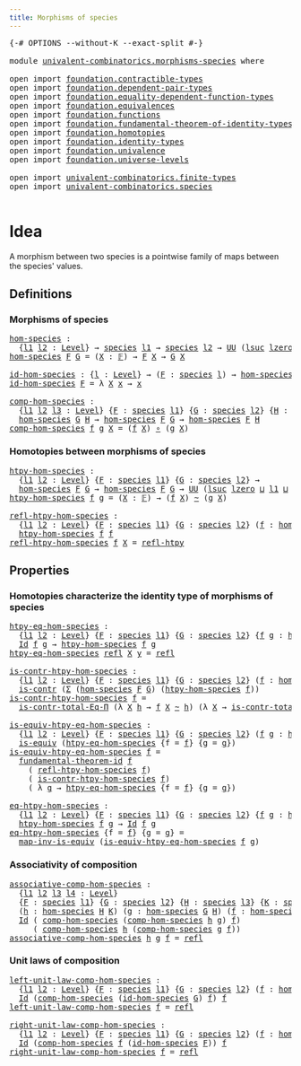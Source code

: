 ```yaml
---
title: Morphisms of species
---
```


<pre class="Agda"><a id="46" class="Symbol">{-#</a> <a id="50" class="Keyword">OPTIONS</a> <a id="58" class="Pragma">--without-K</a> <a id="70" class="Pragma">--exact-split</a> <a id="84" class="Symbol">#-}</a>

<a id="89" class="Keyword">module</a> <a id="96" href="univalent-combinatorics.morphisms-species.html" class="Module">univalent-combinatorics.morphisms-species</a> <a id="138" class="Keyword">where</a>

<a id="145" class="Keyword">open</a> <a id="150" class="Keyword">import</a> <a id="157" href="foundation.contractible-types.html" class="Module">foundation.contractible-types</a>
<a id="187" class="Keyword">open</a> <a id="192" class="Keyword">import</a> <a id="199" href="foundation.dependent-pair-types.html" class="Module">foundation.dependent-pair-types</a>
<a id="231" class="Keyword">open</a> <a id="236" class="Keyword">import</a> <a id="243" href="foundation.equality-dependent-function-types.html" class="Module">foundation.equality-dependent-function-types</a>
<a id="288" class="Keyword">open</a> <a id="293" class="Keyword">import</a> <a id="300" href="foundation.equivalences.html" class="Module">foundation.equivalences</a>
<a id="324" class="Keyword">open</a> <a id="329" class="Keyword">import</a> <a id="336" href="foundation.functions.html" class="Module">foundation.functions</a>
<a id="357" class="Keyword">open</a> <a id="362" class="Keyword">import</a> <a id="369" href="foundation.fundamental-theorem-of-identity-types.html" class="Module">foundation.fundamental-theorem-of-identity-types</a>
<a id="418" class="Keyword">open</a> <a id="423" class="Keyword">import</a> <a id="430" href="foundation.homotopies.html" class="Module">foundation.homotopies</a>
<a id="452" class="Keyword">open</a> <a id="457" class="Keyword">import</a> <a id="464" href="foundation.identity-types.html" class="Module">foundation.identity-types</a>
<a id="490" class="Keyword">open</a> <a id="495" class="Keyword">import</a> <a id="502" href="foundation.univalence.html" class="Module">foundation.univalence</a>
<a id="524" class="Keyword">open</a> <a id="529" class="Keyword">import</a> <a id="536" href="foundation.universe-levels.html" class="Module">foundation.universe-levels</a>

<a id="564" class="Keyword">open</a> <a id="569" class="Keyword">import</a> <a id="576" href="univalent-combinatorics.finite-types.html" class="Module">univalent-combinatorics.finite-types</a>
<a id="613" class="Keyword">open</a> <a id="618" class="Keyword">import</a> <a id="625" href="univalent-combinatorics.species.html" class="Module">univalent-combinatorics.species</a>

</pre>
# Idea

A morphism between two species is a pointwise family of maps between the species' values.

## Definitions

### Morphisms of species

<pre class="Agda"><a id="hom-species"></a><a id="812" href="univalent-combinatorics.morphisms-species.html#812" class="Function">hom-species</a> <a id="824" class="Symbol">:</a>
  <a id="828" class="Symbol">{</a><a id="829" href="univalent-combinatorics.morphisms-species.html#829" class="Bound">l1</a> <a id="832" href="univalent-combinatorics.morphisms-species.html#832" class="Bound">l2</a> <a id="835" class="Symbol">:</a> <a id="837" href="Agda.Primitive.html#597" class="Postulate">Level</a><a id="842" class="Symbol">}</a> <a id="844" class="Symbol">→</a> <a id="846" href="univalent-combinatorics.species.html#273" class="Function">species</a> <a id="854" href="univalent-combinatorics.morphisms-species.html#829" class="Bound">l1</a> <a id="857" class="Symbol">→</a> <a id="859" href="univalent-combinatorics.species.html#273" class="Function">species</a> <a id="867" href="univalent-combinatorics.morphisms-species.html#832" class="Bound">l2</a> <a id="870" class="Symbol">→</a> <a id="872" href="foundation-core.universe-levels.html#222" class="Primitive">UU</a> <a id="875" class="Symbol">(</a><a id="876" href="Agda.Primitive.html#780" class="Primitive">lsuc</a> <a id="881" href="Agda.Primitive.html#764" class="Primitive">lzero</a> <a id="887" href="Agda.Primitive.html#810" class="Primitive Operator">⊔</a> <a id="889" href="univalent-combinatorics.morphisms-species.html#829" class="Bound">l1</a> <a id="892" href="Agda.Primitive.html#810" class="Primitive Operator">⊔</a> <a id="894" href="univalent-combinatorics.morphisms-species.html#832" class="Bound">l2</a><a id="896" class="Symbol">)</a>
<a id="898" href="univalent-combinatorics.morphisms-species.html#812" class="Function">hom-species</a> <a id="910" href="univalent-combinatorics.morphisms-species.html#910" class="Bound">F</a> <a id="912" href="univalent-combinatorics.morphisms-species.html#912" class="Bound">G</a> <a id="914" class="Symbol">=</a> <a id="916" class="Symbol">(</a><a id="917" href="univalent-combinatorics.morphisms-species.html#917" class="Bound">X</a> <a id="919" class="Symbol">:</a> <a id="921" href="univalent-combinatorics.finite-types.html#4455" class="Function">𝔽</a><a id="922" class="Symbol">)</a> <a id="924" class="Symbol">→</a> <a id="926" href="univalent-combinatorics.morphisms-species.html#910" class="Bound">F</a> <a id="928" href="univalent-combinatorics.morphisms-species.html#917" class="Bound">X</a> <a id="930" class="Symbol">→</a> <a id="932" href="univalent-combinatorics.morphisms-species.html#912" class="Bound">G</a> <a id="934" href="univalent-combinatorics.morphisms-species.html#917" class="Bound">X</a>

<a id="id-hom-species"></a><a id="937" href="univalent-combinatorics.morphisms-species.html#937" class="Function">id-hom-species</a> <a id="952" class="Symbol">:</a> <a id="954" class="Symbol">{</a><a id="955" href="univalent-combinatorics.morphisms-species.html#955" class="Bound">l</a> <a id="957" class="Symbol">:</a> <a id="959" href="Agda.Primitive.html#597" class="Postulate">Level</a><a id="964" class="Symbol">}</a> <a id="966" class="Symbol">→</a> <a id="968" class="Symbol">(</a><a id="969" href="univalent-combinatorics.morphisms-species.html#969" class="Bound">F</a> <a id="971" class="Symbol">:</a> <a id="973" href="univalent-combinatorics.species.html#273" class="Function">species</a> <a id="981" href="univalent-combinatorics.morphisms-species.html#955" class="Bound">l</a><a id="982" class="Symbol">)</a> <a id="984" class="Symbol">→</a> <a id="986" href="univalent-combinatorics.morphisms-species.html#812" class="Function">hom-species</a> <a id="998" href="univalent-combinatorics.morphisms-species.html#969" class="Bound">F</a> <a id="1000" href="univalent-combinatorics.morphisms-species.html#969" class="Bound">F</a>
<a id="1002" href="univalent-combinatorics.morphisms-species.html#937" class="Function">id-hom-species</a> <a id="1017" href="univalent-combinatorics.morphisms-species.html#1017" class="Bound">F</a> <a id="1019" class="Symbol">=</a> <a id="1021" class="Symbol">λ</a> <a id="1023" href="univalent-combinatorics.morphisms-species.html#1023" class="Bound">X</a> <a id="1025" href="univalent-combinatorics.morphisms-species.html#1025" class="Bound">x</a> <a id="1027" class="Symbol">→</a> <a id="1029" href="univalent-combinatorics.morphisms-species.html#1025" class="Bound">x</a> 

<a id="comp-hom-species"></a><a id="1033" href="univalent-combinatorics.morphisms-species.html#1033" class="Function">comp-hom-species</a> <a id="1050" class="Symbol">:</a>
  <a id="1054" class="Symbol">{</a><a id="1055" href="univalent-combinatorics.morphisms-species.html#1055" class="Bound">l1</a> <a id="1058" href="univalent-combinatorics.morphisms-species.html#1058" class="Bound">l2</a> <a id="1061" href="univalent-combinatorics.morphisms-species.html#1061" class="Bound">l3</a> <a id="1064" class="Symbol">:</a> <a id="1066" href="Agda.Primitive.html#597" class="Postulate">Level</a><a id="1071" class="Symbol">}</a> <a id="1073" class="Symbol">{</a><a id="1074" href="univalent-combinatorics.morphisms-species.html#1074" class="Bound">F</a> <a id="1076" class="Symbol">:</a> <a id="1078" href="univalent-combinatorics.species.html#273" class="Function">species</a> <a id="1086" href="univalent-combinatorics.morphisms-species.html#1055" class="Bound">l1</a><a id="1088" class="Symbol">}</a> <a id="1090" class="Symbol">{</a><a id="1091" href="univalent-combinatorics.morphisms-species.html#1091" class="Bound">G</a> <a id="1093" class="Symbol">:</a> <a id="1095" href="univalent-combinatorics.species.html#273" class="Function">species</a> <a id="1103" href="univalent-combinatorics.morphisms-species.html#1058" class="Bound">l2</a><a id="1105" class="Symbol">}</a> <a id="1107" class="Symbol">{</a><a id="1108" href="univalent-combinatorics.morphisms-species.html#1108" class="Bound">H</a> <a id="1110" class="Symbol">:</a> <a id="1112" href="univalent-combinatorics.species.html#273" class="Function">species</a> <a id="1120" href="univalent-combinatorics.morphisms-species.html#1061" class="Bound">l3</a><a id="1122" class="Symbol">}</a> <a id="1124" class="Symbol">→</a>
  <a id="1128" href="univalent-combinatorics.morphisms-species.html#812" class="Function">hom-species</a> <a id="1140" href="univalent-combinatorics.morphisms-species.html#1091" class="Bound">G</a> <a id="1142" href="univalent-combinatorics.morphisms-species.html#1108" class="Bound">H</a> <a id="1144" class="Symbol">→</a> <a id="1146" href="univalent-combinatorics.morphisms-species.html#812" class="Function">hom-species</a> <a id="1158" href="univalent-combinatorics.morphisms-species.html#1074" class="Bound">F</a> <a id="1160" href="univalent-combinatorics.morphisms-species.html#1091" class="Bound">G</a> <a id="1162" class="Symbol">→</a> <a id="1164" href="univalent-combinatorics.morphisms-species.html#812" class="Function">hom-species</a> <a id="1176" href="univalent-combinatorics.morphisms-species.html#1074" class="Bound">F</a> <a id="1178" href="univalent-combinatorics.morphisms-species.html#1108" class="Bound">H</a>
<a id="1180" href="univalent-combinatorics.morphisms-species.html#1033" class="Function">comp-hom-species</a> <a id="1197" href="univalent-combinatorics.morphisms-species.html#1197" class="Bound">f</a> <a id="1199" href="univalent-combinatorics.morphisms-species.html#1199" class="Bound">g</a> <a id="1201" href="univalent-combinatorics.morphisms-species.html#1201" class="Bound">X</a> <a id="1203" class="Symbol">=</a> <a id="1205" class="Symbol">(</a><a id="1206" href="univalent-combinatorics.morphisms-species.html#1197" class="Bound">f</a> <a id="1208" href="univalent-combinatorics.morphisms-species.html#1201" class="Bound">X</a><a id="1209" class="Symbol">)</a> <a id="1211" href="foundation-core.functions.html#407" class="Function Operator">∘</a> <a id="1213" class="Symbol">(</a><a id="1214" href="univalent-combinatorics.morphisms-species.html#1199" class="Bound">g</a> <a id="1216" href="univalent-combinatorics.morphisms-species.html#1201" class="Bound">X</a><a id="1217" class="Symbol">)</a>
</pre>
### Homotopies between morphisms of species

<pre class="Agda"><a id="htpy-hom-species"></a><a id="1277" href="univalent-combinatorics.morphisms-species.html#1277" class="Function">htpy-hom-species</a> <a id="1294" class="Symbol">:</a>
  <a id="1298" class="Symbol">{</a><a id="1299" href="univalent-combinatorics.morphisms-species.html#1299" class="Bound">l1</a> <a id="1302" href="univalent-combinatorics.morphisms-species.html#1302" class="Bound">l2</a> <a id="1305" class="Symbol">:</a> <a id="1307" href="Agda.Primitive.html#597" class="Postulate">Level</a><a id="1312" class="Symbol">}</a> <a id="1314" class="Symbol">{</a><a id="1315" href="univalent-combinatorics.morphisms-species.html#1315" class="Bound">F</a> <a id="1317" class="Symbol">:</a> <a id="1319" href="univalent-combinatorics.species.html#273" class="Function">species</a> <a id="1327" href="univalent-combinatorics.morphisms-species.html#1299" class="Bound">l1</a><a id="1329" class="Symbol">}</a> <a id="1331" class="Symbol">{</a><a id="1332" href="univalent-combinatorics.morphisms-species.html#1332" class="Bound">G</a> <a id="1334" class="Symbol">:</a> <a id="1336" href="univalent-combinatorics.species.html#273" class="Function">species</a> <a id="1344" href="univalent-combinatorics.morphisms-species.html#1302" class="Bound">l2</a><a id="1346" class="Symbol">}</a> <a id="1348" class="Symbol">→</a>
  <a id="1352" href="univalent-combinatorics.morphisms-species.html#812" class="Function">hom-species</a> <a id="1364" href="univalent-combinatorics.morphisms-species.html#1315" class="Bound">F</a> <a id="1366" href="univalent-combinatorics.morphisms-species.html#1332" class="Bound">G</a> <a id="1368" class="Symbol">→</a> <a id="1370" href="univalent-combinatorics.morphisms-species.html#812" class="Function">hom-species</a> <a id="1382" href="univalent-combinatorics.morphisms-species.html#1315" class="Bound">F</a> <a id="1384" href="univalent-combinatorics.morphisms-species.html#1332" class="Bound">G</a> <a id="1386" class="Symbol">→</a> <a id="1388" href="foundation-core.universe-levels.html#222" class="Primitive">UU</a> <a id="1391" class="Symbol">(</a><a id="1392" href="Agda.Primitive.html#780" class="Primitive">lsuc</a> <a id="1397" href="Agda.Primitive.html#764" class="Primitive">lzero</a> <a id="1403" href="Agda.Primitive.html#810" class="Primitive Operator">⊔</a> <a id="1405" href="univalent-combinatorics.morphisms-species.html#1299" class="Bound">l1</a> <a id="1408" href="Agda.Primitive.html#810" class="Primitive Operator">⊔</a> <a id="1410" href="univalent-combinatorics.morphisms-species.html#1302" class="Bound">l2</a><a id="1412" class="Symbol">)</a>
<a id="1414" href="univalent-combinatorics.morphisms-species.html#1277" class="Function">htpy-hom-species</a> <a id="1431" href="univalent-combinatorics.morphisms-species.html#1431" class="Bound">f</a> <a id="1433" href="univalent-combinatorics.morphisms-species.html#1433" class="Bound">g</a> <a id="1435" class="Symbol">=</a> <a id="1437" class="Symbol">(</a><a id="1438" href="univalent-combinatorics.morphisms-species.html#1438" class="Bound">X</a> <a id="1440" class="Symbol">:</a> <a id="1442" href="univalent-combinatorics.finite-types.html#4455" class="Function">𝔽</a><a id="1443" class="Symbol">)</a> <a id="1445" class="Symbol">→</a> <a id="1447" class="Symbol">(</a><a id="1448" href="univalent-combinatorics.morphisms-species.html#1431" class="Bound">f</a> <a id="1450" href="univalent-combinatorics.morphisms-species.html#1438" class="Bound">X</a><a id="1451" class="Symbol">)</a> <a id="1453" href="foundation-core.homotopies.html#545" class="Function Operator">~</a> <a id="1455" class="Symbol">(</a><a id="1456" href="univalent-combinatorics.morphisms-species.html#1433" class="Bound">g</a> <a id="1458" href="univalent-combinatorics.morphisms-species.html#1438" class="Bound">X</a><a id="1459" class="Symbol">)</a>

<a id="refl-htpy-hom-species"></a><a id="1462" href="univalent-combinatorics.morphisms-species.html#1462" class="Function">refl-htpy-hom-species</a> <a id="1484" class="Symbol">:</a>
  <a id="1488" class="Symbol">{</a><a id="1489" href="univalent-combinatorics.morphisms-species.html#1489" class="Bound">l1</a> <a id="1492" href="univalent-combinatorics.morphisms-species.html#1492" class="Bound">l2</a> <a id="1495" class="Symbol">:</a> <a id="1497" href="Agda.Primitive.html#597" class="Postulate">Level</a><a id="1502" class="Symbol">}</a> <a id="1504" class="Symbol">{</a><a id="1505" href="univalent-combinatorics.morphisms-species.html#1505" class="Bound">F</a> <a id="1507" class="Symbol">:</a> <a id="1509" href="univalent-combinatorics.species.html#273" class="Function">species</a> <a id="1517" href="univalent-combinatorics.morphisms-species.html#1489" class="Bound">l1</a><a id="1519" class="Symbol">}</a> <a id="1521" class="Symbol">{</a><a id="1522" href="univalent-combinatorics.morphisms-species.html#1522" class="Bound">G</a> <a id="1524" class="Symbol">:</a> <a id="1526" href="univalent-combinatorics.species.html#273" class="Function">species</a> <a id="1534" href="univalent-combinatorics.morphisms-species.html#1492" class="Bound">l2</a><a id="1536" class="Symbol">}</a> <a id="1538" class="Symbol">(</a><a id="1539" href="univalent-combinatorics.morphisms-species.html#1539" class="Bound">f</a> <a id="1541" class="Symbol">:</a> <a id="1543" href="univalent-combinatorics.morphisms-species.html#812" class="Function">hom-species</a> <a id="1555" href="univalent-combinatorics.morphisms-species.html#1505" class="Bound">F</a> <a id="1557" href="univalent-combinatorics.morphisms-species.html#1522" class="Bound">G</a><a id="1558" class="Symbol">)</a> <a id="1560" class="Symbol">→</a>
  <a id="1564" href="univalent-combinatorics.morphisms-species.html#1277" class="Function">htpy-hom-species</a> <a id="1581" href="univalent-combinatorics.morphisms-species.html#1539" class="Bound">f</a> <a id="1583" href="univalent-combinatorics.morphisms-species.html#1539" class="Bound">f</a>
<a id="1585" href="univalent-combinatorics.morphisms-species.html#1462" class="Function">refl-htpy-hom-species</a> <a id="1607" href="univalent-combinatorics.morphisms-species.html#1607" class="Bound">f</a> <a id="1609" href="univalent-combinatorics.morphisms-species.html#1609" class="Bound">X</a> <a id="1611" class="Symbol">=</a> <a id="1613" href="foundation-core.homotopies.html#710" class="Function">refl-htpy</a>
</pre>
## Properties

### Homotopies characterize the identity type of morphisms of species

<pre class="Agda"><a id="htpy-eq-hom-species"></a><a id="1722" href="univalent-combinatorics.morphisms-species.html#1722" class="Function">htpy-eq-hom-species</a> <a id="1742" class="Symbol">:</a>
  <a id="1746" class="Symbol">{</a><a id="1747" href="univalent-combinatorics.morphisms-species.html#1747" class="Bound">l1</a> <a id="1750" href="univalent-combinatorics.morphisms-species.html#1750" class="Bound">l2</a> <a id="1753" class="Symbol">:</a> <a id="1755" href="Agda.Primitive.html#597" class="Postulate">Level</a><a id="1760" class="Symbol">}</a> <a id="1762" class="Symbol">{</a><a id="1763" href="univalent-combinatorics.morphisms-species.html#1763" class="Bound">F</a> <a id="1765" class="Symbol">:</a> <a id="1767" href="univalent-combinatorics.species.html#273" class="Function">species</a> <a id="1775" href="univalent-combinatorics.morphisms-species.html#1747" class="Bound">l1</a><a id="1777" class="Symbol">}</a> <a id="1779" class="Symbol">{</a><a id="1780" href="univalent-combinatorics.morphisms-species.html#1780" class="Bound">G</a> <a id="1782" class="Symbol">:</a> <a id="1784" href="univalent-combinatorics.species.html#273" class="Function">species</a> <a id="1792" href="univalent-combinatorics.morphisms-species.html#1750" class="Bound">l2</a><a id="1794" class="Symbol">}</a> <a id="1796" class="Symbol">{</a><a id="1797" href="univalent-combinatorics.morphisms-species.html#1797" class="Bound">f</a> <a id="1799" href="univalent-combinatorics.morphisms-species.html#1799" class="Bound">g</a> <a id="1801" class="Symbol">:</a> <a id="1803" href="univalent-combinatorics.morphisms-species.html#812" class="Function">hom-species</a> <a id="1815" href="univalent-combinatorics.morphisms-species.html#1763" class="Bound">F</a> <a id="1817" href="univalent-combinatorics.morphisms-species.html#1780" class="Bound">G</a><a id="1818" class="Symbol">}</a> <a id="1820" class="Symbol">→</a>
  <a id="1824" href="foundation-core.identity-types.html#641" class="Datatype">Id</a> <a id="1827" href="univalent-combinatorics.morphisms-species.html#1797" class="Bound">f</a> <a id="1829" href="univalent-combinatorics.morphisms-species.html#1799" class="Bound">g</a> <a id="1831" class="Symbol">→</a> <a id="1833" href="univalent-combinatorics.morphisms-species.html#1277" class="Function">htpy-hom-species</a> <a id="1850" href="univalent-combinatorics.morphisms-species.html#1797" class="Bound">f</a> <a id="1852" href="univalent-combinatorics.morphisms-species.html#1799" class="Bound">g</a>
<a id="1854" href="univalent-combinatorics.morphisms-species.html#1722" class="Function">htpy-eq-hom-species</a> <a id="1874" href="foundation-core.identity-types.html#694" class="InductiveConstructor">refl</a> <a id="1879" href="univalent-combinatorics.morphisms-species.html#1879" class="Bound">X</a> <a id="1881" href="univalent-combinatorics.morphisms-species.html#1881" class="Bound">y</a> <a id="1883" class="Symbol">=</a> <a id="1885" href="foundation-core.identity-types.html#694" class="InductiveConstructor">refl</a>

<a id="is-contr-htpy-hom-species"></a><a id="1891" href="univalent-combinatorics.morphisms-species.html#1891" class="Function">is-contr-htpy-hom-species</a> <a id="1917" class="Symbol">:</a>
  <a id="1921" class="Symbol">{</a><a id="1922" href="univalent-combinatorics.morphisms-species.html#1922" class="Bound">l1</a> <a id="1925" href="univalent-combinatorics.morphisms-species.html#1925" class="Bound">l2</a> <a id="1928" class="Symbol">:</a> <a id="1930" href="Agda.Primitive.html#597" class="Postulate">Level</a><a id="1935" class="Symbol">}</a> <a id="1937" class="Symbol">{</a><a id="1938" href="univalent-combinatorics.morphisms-species.html#1938" class="Bound">F</a> <a id="1940" class="Symbol">:</a> <a id="1942" href="univalent-combinatorics.species.html#273" class="Function">species</a> <a id="1950" href="univalent-combinatorics.morphisms-species.html#1922" class="Bound">l1</a><a id="1952" class="Symbol">}</a> <a id="1954" class="Symbol">{</a><a id="1955" href="univalent-combinatorics.morphisms-species.html#1955" class="Bound">G</a> <a id="1957" class="Symbol">:</a> <a id="1959" href="univalent-combinatorics.species.html#273" class="Function">species</a> <a id="1967" href="univalent-combinatorics.morphisms-species.html#1925" class="Bound">l2</a><a id="1969" class="Symbol">}</a> <a id="1971" class="Symbol">(</a><a id="1972" href="univalent-combinatorics.morphisms-species.html#1972" class="Bound">f</a> <a id="1974" class="Symbol">:</a> <a id="1976" href="univalent-combinatorics.morphisms-species.html#812" class="Function">hom-species</a> <a id="1988" href="univalent-combinatorics.morphisms-species.html#1938" class="Bound">F</a> <a id="1990" href="univalent-combinatorics.morphisms-species.html#1955" class="Bound">G</a><a id="1991" class="Symbol">)</a> <a id="1993" class="Symbol">→</a>
  <a id="1997" href="foundation-core.contractible-types.html#992" class="Function">is-contr</a> <a id="2006" class="Symbol">(</a><a id="2007" href="foundation-core.dependent-pair-types.html#502" class="Record">Σ</a> <a id="2009" class="Symbol">(</a><a id="2010" href="univalent-combinatorics.morphisms-species.html#812" class="Function">hom-species</a> <a id="2022" href="univalent-combinatorics.morphisms-species.html#1938" class="Bound">F</a> <a id="2024" href="univalent-combinatorics.morphisms-species.html#1955" class="Bound">G</a><a id="2025" class="Symbol">)</a> <a id="2027" class="Symbol">(</a><a id="2028" href="univalent-combinatorics.morphisms-species.html#1277" class="Function">htpy-hom-species</a> <a id="2045" href="univalent-combinatorics.morphisms-species.html#1972" class="Bound">f</a><a id="2046" class="Symbol">))</a>
<a id="2049" href="univalent-combinatorics.morphisms-species.html#1891" class="Function">is-contr-htpy-hom-species</a> <a id="2075" href="univalent-combinatorics.morphisms-species.html#2075" class="Bound">f</a> <a id="2077" class="Symbol">=</a>
  <a id="2081" href="foundation.equality-dependent-function-types.html#1012" class="Function">is-contr-total-Eq-Π</a> <a id="2101" class="Symbol">(λ</a> <a id="2104" href="univalent-combinatorics.morphisms-species.html#2104" class="Bound">X</a> <a id="2106" href="univalent-combinatorics.morphisms-species.html#2106" class="Bound">h</a> <a id="2108" class="Symbol">→</a> <a id="2110" href="univalent-combinatorics.morphisms-species.html#2075" class="Bound">f</a> <a id="2112" href="univalent-combinatorics.morphisms-species.html#2104" class="Bound">X</a> <a id="2114" href="foundation-core.homotopies.html#545" class="Function Operator">~</a> <a id="2116" href="univalent-combinatorics.morphisms-species.html#2106" class="Bound">h</a><a id="2117" class="Symbol">)</a> <a id="2119" class="Symbol">(λ</a> <a id="2122" href="univalent-combinatorics.morphisms-species.html#2122" class="Bound">X</a> <a id="2124" class="Symbol">→</a> <a id="2126" href="foundation.homotopies.html#3137" class="Function">is-contr-total-htpy</a> <a id="2146" class="Symbol">(</a><a id="2147" href="univalent-combinatorics.morphisms-species.html#2075" class="Bound">f</a> <a id="2149" href="univalent-combinatorics.morphisms-species.html#2122" class="Bound">X</a><a id="2150" class="Symbol">))</a>

<a id="is-equiv-htpy-eq-hom-species"></a><a id="2154" href="univalent-combinatorics.morphisms-species.html#2154" class="Function">is-equiv-htpy-eq-hom-species</a> <a id="2183" class="Symbol">:</a>
  <a id="2187" class="Symbol">{</a><a id="2188" href="univalent-combinatorics.morphisms-species.html#2188" class="Bound">l1</a> <a id="2191" href="univalent-combinatorics.morphisms-species.html#2191" class="Bound">l2</a> <a id="2194" class="Symbol">:</a> <a id="2196" href="Agda.Primitive.html#597" class="Postulate">Level</a><a id="2201" class="Symbol">}</a> <a id="2203" class="Symbol">{</a><a id="2204" href="univalent-combinatorics.morphisms-species.html#2204" class="Bound">F</a> <a id="2206" class="Symbol">:</a> <a id="2208" href="univalent-combinatorics.species.html#273" class="Function">species</a> <a id="2216" href="univalent-combinatorics.morphisms-species.html#2188" class="Bound">l1</a><a id="2218" class="Symbol">}</a> <a id="2220" class="Symbol">{</a><a id="2221" href="univalent-combinatorics.morphisms-species.html#2221" class="Bound">G</a> <a id="2223" class="Symbol">:</a> <a id="2225" href="univalent-combinatorics.species.html#273" class="Function">species</a> <a id="2233" href="univalent-combinatorics.morphisms-species.html#2191" class="Bound">l2</a><a id="2235" class="Symbol">}</a> <a id="2237" class="Symbol">(</a><a id="2238" href="univalent-combinatorics.morphisms-species.html#2238" class="Bound">f</a> <a id="2240" href="univalent-combinatorics.morphisms-species.html#2240" class="Bound">g</a> <a id="2242" class="Symbol">:</a> <a id="2244" href="univalent-combinatorics.morphisms-species.html#812" class="Function">hom-species</a> <a id="2256" href="univalent-combinatorics.morphisms-species.html#2204" class="Bound">F</a> <a id="2258" href="univalent-combinatorics.morphisms-species.html#2221" class="Bound">G</a><a id="2259" class="Symbol">)</a> <a id="2261" class="Symbol">→</a>
  <a id="2265" href="foundation-core.equivalences.html#1542" class="Function">is-equiv</a> <a id="2274" class="Symbol">(</a><a id="2275" href="univalent-combinatorics.morphisms-species.html#1722" class="Function">htpy-eq-hom-species</a> <a id="2295" class="Symbol">{</a><a id="2296" class="Argument">f</a> <a id="2298" class="Symbol">=</a> <a id="2300" href="univalent-combinatorics.morphisms-species.html#2238" class="Bound">f</a><a id="2301" class="Symbol">}</a> <a id="2303" class="Symbol">{</a><a id="2304" class="Argument">g</a> <a id="2306" class="Symbol">=</a> <a id="2308" href="univalent-combinatorics.morphisms-species.html#2240" class="Bound">g</a><a id="2309" class="Symbol">})</a>
<a id="2312" href="univalent-combinatorics.morphisms-species.html#2154" class="Function">is-equiv-htpy-eq-hom-species</a> <a id="2341" href="univalent-combinatorics.morphisms-species.html#2341" class="Bound">f</a> <a id="2343" class="Symbol">=</a>
  <a id="2347" href="foundation-core.fundamental-theorem-of-identity-types.html#1888" class="Function">fundamental-theorem-id</a> <a id="2370" href="univalent-combinatorics.morphisms-species.html#2341" class="Bound">f</a>
    <a id="2376" class="Symbol">(</a> <a id="2378" href="univalent-combinatorics.morphisms-species.html#1462" class="Function">refl-htpy-hom-species</a> <a id="2400" href="univalent-combinatorics.morphisms-species.html#2341" class="Bound">f</a><a id="2401" class="Symbol">)</a>
    <a id="2407" class="Symbol">(</a> <a id="2409" href="univalent-combinatorics.morphisms-species.html#1891" class="Function">is-contr-htpy-hom-species</a> <a id="2435" href="univalent-combinatorics.morphisms-species.html#2341" class="Bound">f</a><a id="2436" class="Symbol">)</a>
    <a id="2442" class="Symbol">(</a> <a id="2444" class="Symbol">λ</a> <a id="2446" href="univalent-combinatorics.morphisms-species.html#2446" class="Bound">g</a> <a id="2448" class="Symbol">→</a> <a id="2450" href="univalent-combinatorics.morphisms-species.html#1722" class="Function">htpy-eq-hom-species</a> <a id="2470" class="Symbol">{</a><a id="2471" class="Argument">f</a> <a id="2473" class="Symbol">=</a> <a id="2475" href="univalent-combinatorics.morphisms-species.html#2341" class="Bound">f</a><a id="2476" class="Symbol">}</a> <a id="2478" class="Symbol">{</a><a id="2479" class="Argument">g</a> <a id="2481" class="Symbol">=</a> <a id="2483" href="univalent-combinatorics.morphisms-species.html#2446" class="Bound">g</a><a id="2484" class="Symbol">})</a>

<a id="eq-htpy-hom-species"></a><a id="2488" href="univalent-combinatorics.morphisms-species.html#2488" class="Function">eq-htpy-hom-species</a> <a id="2508" class="Symbol">:</a>
  <a id="2512" class="Symbol">{</a><a id="2513" href="univalent-combinatorics.morphisms-species.html#2513" class="Bound">l1</a> <a id="2516" href="univalent-combinatorics.morphisms-species.html#2516" class="Bound">l2</a> <a id="2519" class="Symbol">:</a> <a id="2521" href="Agda.Primitive.html#597" class="Postulate">Level</a><a id="2526" class="Symbol">}</a> <a id="2528" class="Symbol">{</a><a id="2529" href="univalent-combinatorics.morphisms-species.html#2529" class="Bound">F</a> <a id="2531" class="Symbol">:</a> <a id="2533" href="univalent-combinatorics.species.html#273" class="Function">species</a> <a id="2541" href="univalent-combinatorics.morphisms-species.html#2513" class="Bound">l1</a><a id="2543" class="Symbol">}</a> <a id="2545" class="Symbol">{</a><a id="2546" href="univalent-combinatorics.morphisms-species.html#2546" class="Bound">G</a> <a id="2548" class="Symbol">:</a> <a id="2550" href="univalent-combinatorics.species.html#273" class="Function">species</a> <a id="2558" href="univalent-combinatorics.morphisms-species.html#2516" class="Bound">l2</a><a id="2560" class="Symbol">}</a> <a id="2562" class="Symbol">{</a><a id="2563" href="univalent-combinatorics.morphisms-species.html#2563" class="Bound">f</a> <a id="2565" href="univalent-combinatorics.morphisms-species.html#2565" class="Bound">g</a> <a id="2567" class="Symbol">:</a> <a id="2569" href="univalent-combinatorics.morphisms-species.html#812" class="Function">hom-species</a> <a id="2581" href="univalent-combinatorics.morphisms-species.html#2529" class="Bound">F</a> <a id="2583" href="univalent-combinatorics.morphisms-species.html#2546" class="Bound">G</a><a id="2584" class="Symbol">}</a> <a id="2586" class="Symbol">→</a>
  <a id="2590" href="univalent-combinatorics.morphisms-species.html#1277" class="Function">htpy-hom-species</a> <a id="2607" href="univalent-combinatorics.morphisms-species.html#2563" class="Bound">f</a> <a id="2609" href="univalent-combinatorics.morphisms-species.html#2565" class="Bound">g</a> <a id="2611" class="Symbol">→</a> <a id="2613" href="foundation-core.identity-types.html#641" class="Datatype">Id</a> <a id="2616" href="univalent-combinatorics.morphisms-species.html#2563" class="Bound">f</a> <a id="2618" href="univalent-combinatorics.morphisms-species.html#2565" class="Bound">g</a> 
<a id="2621" href="univalent-combinatorics.morphisms-species.html#2488" class="Function">eq-htpy-hom-species</a> <a id="2641" class="Symbol">{</a><a id="2642" class="Argument">f</a> <a id="2644" class="Symbol">=</a> <a id="2646" href="univalent-combinatorics.morphisms-species.html#2646" class="Bound">f</a><a id="2647" class="Symbol">}</a> <a id="2649" class="Symbol">{</a><a id="2650" class="Argument">g</a> <a id="2652" class="Symbol">=</a> <a id="2654" href="univalent-combinatorics.morphisms-species.html#2654" class="Bound">g</a><a id="2655" class="Symbol">}</a> <a id="2657" class="Symbol">=</a>
  <a id="2661" href="foundation-core.equivalences.html#4173" class="Function">map-inv-is-equiv</a> <a id="2678" class="Symbol">(</a><a id="2679" href="univalent-combinatorics.morphisms-species.html#2154" class="Function">is-equiv-htpy-eq-hom-species</a> <a id="2708" href="univalent-combinatorics.morphisms-species.html#2646" class="Bound">f</a> <a id="2710" href="univalent-combinatorics.morphisms-species.html#2654" class="Bound">g</a><a id="2711" class="Symbol">)</a>
</pre>
### Associativity of composition

<pre class="Agda"><a id="associative-comp-hom-species"></a><a id="2760" href="univalent-combinatorics.morphisms-species.html#2760" class="Function">associative-comp-hom-species</a> <a id="2789" class="Symbol">:</a>
  <a id="2793" class="Symbol">{</a><a id="2794" href="univalent-combinatorics.morphisms-species.html#2794" class="Bound">l1</a> <a id="2797" href="univalent-combinatorics.morphisms-species.html#2797" class="Bound">l2</a> <a id="2800" href="univalent-combinatorics.morphisms-species.html#2800" class="Bound">l3</a> <a id="2803" href="univalent-combinatorics.morphisms-species.html#2803" class="Bound">l4</a> <a id="2806" class="Symbol">:</a> <a id="2808" href="Agda.Primitive.html#597" class="Postulate">Level</a><a id="2813" class="Symbol">}</a>
  <a id="2817" class="Symbol">{</a><a id="2818" href="univalent-combinatorics.morphisms-species.html#2818" class="Bound">F</a> <a id="2820" class="Symbol">:</a> <a id="2822" href="univalent-combinatorics.species.html#273" class="Function">species</a> <a id="2830" href="univalent-combinatorics.morphisms-species.html#2794" class="Bound">l1</a><a id="2832" class="Symbol">}</a> <a id="2834" class="Symbol">{</a><a id="2835" href="univalent-combinatorics.morphisms-species.html#2835" class="Bound">G</a> <a id="2837" class="Symbol">:</a> <a id="2839" href="univalent-combinatorics.species.html#273" class="Function">species</a> <a id="2847" href="univalent-combinatorics.morphisms-species.html#2797" class="Bound">l2</a><a id="2849" class="Symbol">}</a> <a id="2851" class="Symbol">{</a><a id="2852" href="univalent-combinatorics.morphisms-species.html#2852" class="Bound">H</a> <a id="2854" class="Symbol">:</a> <a id="2856" href="univalent-combinatorics.species.html#273" class="Function">species</a> <a id="2864" href="univalent-combinatorics.morphisms-species.html#2800" class="Bound">l3</a><a id="2866" class="Symbol">}</a> <a id="2868" class="Symbol">{</a><a id="2869" href="univalent-combinatorics.morphisms-species.html#2869" class="Bound">K</a> <a id="2871" class="Symbol">:</a> <a id="2873" href="univalent-combinatorics.species.html#273" class="Function">species</a> <a id="2881" href="univalent-combinatorics.morphisms-species.html#2803" class="Bound">l4</a><a id="2883" class="Symbol">}</a>
  <a id="2887" class="Symbol">(</a><a id="2888" href="univalent-combinatorics.morphisms-species.html#2888" class="Bound">h</a> <a id="2890" class="Symbol">:</a> <a id="2892" href="univalent-combinatorics.morphisms-species.html#812" class="Function">hom-species</a> <a id="2904" href="univalent-combinatorics.morphisms-species.html#2852" class="Bound">H</a> <a id="2906" href="univalent-combinatorics.morphisms-species.html#2869" class="Bound">K</a><a id="2907" class="Symbol">)</a> <a id="2909" class="Symbol">(</a><a id="2910" href="univalent-combinatorics.morphisms-species.html#2910" class="Bound">g</a> <a id="2912" class="Symbol">:</a> <a id="2914" href="univalent-combinatorics.morphisms-species.html#812" class="Function">hom-species</a> <a id="2926" href="univalent-combinatorics.morphisms-species.html#2835" class="Bound">G</a> <a id="2928" href="univalent-combinatorics.morphisms-species.html#2852" class="Bound">H</a><a id="2929" class="Symbol">)</a> <a id="2931" class="Symbol">(</a><a id="2932" href="univalent-combinatorics.morphisms-species.html#2932" class="Bound">f</a> <a id="2934" class="Symbol">:</a> <a id="2936" href="univalent-combinatorics.morphisms-species.html#812" class="Function">hom-species</a> <a id="2948" href="univalent-combinatorics.morphisms-species.html#2818" class="Bound">F</a> <a id="2950" href="univalent-combinatorics.morphisms-species.html#2835" class="Bound">G</a><a id="2951" class="Symbol">)</a> <a id="2953" class="Symbol">→</a>
  <a id="2957" href="foundation-core.identity-types.html#641" class="Datatype">Id</a> <a id="2960" class="Symbol">(</a> <a id="2962" href="univalent-combinatorics.morphisms-species.html#1033" class="Function">comp-hom-species</a> <a id="2979" class="Symbol">(</a><a id="2980" href="univalent-combinatorics.morphisms-species.html#1033" class="Function">comp-hom-species</a> <a id="2997" href="univalent-combinatorics.morphisms-species.html#2888" class="Bound">h</a> <a id="2999" href="univalent-combinatorics.morphisms-species.html#2910" class="Bound">g</a><a id="3000" class="Symbol">)</a> <a id="3002" href="univalent-combinatorics.morphisms-species.html#2932" class="Bound">f</a><a id="3003" class="Symbol">)</a>
     <a id="3010" class="Symbol">(</a> <a id="3012" href="univalent-combinatorics.morphisms-species.html#1033" class="Function">comp-hom-species</a> <a id="3029" href="univalent-combinatorics.morphisms-species.html#2888" class="Bound">h</a> <a id="3031" class="Symbol">(</a><a id="3032" href="univalent-combinatorics.morphisms-species.html#1033" class="Function">comp-hom-species</a> <a id="3049" href="univalent-combinatorics.morphisms-species.html#2910" class="Bound">g</a> <a id="3051" href="univalent-combinatorics.morphisms-species.html#2932" class="Bound">f</a><a id="3052" class="Symbol">))</a>
<a id="3055" href="univalent-combinatorics.morphisms-species.html#2760" class="Function">associative-comp-hom-species</a> <a id="3084" href="univalent-combinatorics.morphisms-species.html#3084" class="Bound">h</a> <a id="3086" href="univalent-combinatorics.morphisms-species.html#3086" class="Bound">g</a> <a id="3088" href="univalent-combinatorics.morphisms-species.html#3088" class="Bound">f</a> <a id="3090" class="Symbol">=</a> <a id="3092" href="foundation-core.identity-types.html#694" class="InductiveConstructor">refl</a>
</pre>
### Unit laws of composition

<pre class="Agda"><a id="left-unit-law-comp-hom-species"></a><a id="3140" href="univalent-combinatorics.morphisms-species.html#3140" class="Function">left-unit-law-comp-hom-species</a> <a id="3171" class="Symbol">:</a>
  <a id="3175" class="Symbol">{</a><a id="3176" href="univalent-combinatorics.morphisms-species.html#3176" class="Bound">l1</a> <a id="3179" href="univalent-combinatorics.morphisms-species.html#3179" class="Bound">l2</a> <a id="3182" class="Symbol">:</a> <a id="3184" href="Agda.Primitive.html#597" class="Postulate">Level</a><a id="3189" class="Symbol">}</a> <a id="3191" class="Symbol">{</a><a id="3192" href="univalent-combinatorics.morphisms-species.html#3192" class="Bound">F</a> <a id="3194" class="Symbol">:</a> <a id="3196" href="univalent-combinatorics.species.html#273" class="Function">species</a> <a id="3204" href="univalent-combinatorics.morphisms-species.html#3176" class="Bound">l1</a><a id="3206" class="Symbol">}</a> <a id="3208" class="Symbol">{</a><a id="3209" href="univalent-combinatorics.morphisms-species.html#3209" class="Bound">G</a> <a id="3211" class="Symbol">:</a> <a id="3213" href="univalent-combinatorics.species.html#273" class="Function">species</a> <a id="3221" href="univalent-combinatorics.morphisms-species.html#3179" class="Bound">l2</a><a id="3223" class="Symbol">}</a> <a id="3225" class="Symbol">(</a><a id="3226" href="univalent-combinatorics.morphisms-species.html#3226" class="Bound">f</a> <a id="3228" class="Symbol">:</a> <a id="3230" href="univalent-combinatorics.morphisms-species.html#812" class="Function">hom-species</a> <a id="3242" href="univalent-combinatorics.morphisms-species.html#3192" class="Bound">F</a> <a id="3244" href="univalent-combinatorics.morphisms-species.html#3209" class="Bound">G</a><a id="3245" class="Symbol">)</a> <a id="3247" class="Symbol">→</a>
  <a id="3251" href="foundation-core.identity-types.html#641" class="Datatype">Id</a> <a id="3254" class="Symbol">(</a><a id="3255" href="univalent-combinatorics.morphisms-species.html#1033" class="Function">comp-hom-species</a> <a id="3272" class="Symbol">(</a><a id="3273" href="univalent-combinatorics.morphisms-species.html#937" class="Function">id-hom-species</a> <a id="3288" href="univalent-combinatorics.morphisms-species.html#3209" class="Bound">G</a><a id="3289" class="Symbol">)</a> <a id="3291" href="univalent-combinatorics.morphisms-species.html#3226" class="Bound">f</a><a id="3292" class="Symbol">)</a> <a id="3294" href="univalent-combinatorics.morphisms-species.html#3226" class="Bound">f</a>
<a id="3296" href="univalent-combinatorics.morphisms-species.html#3140" class="Function">left-unit-law-comp-hom-species</a> <a id="3327" href="univalent-combinatorics.morphisms-species.html#3327" class="Bound">f</a> <a id="3329" class="Symbol">=</a> <a id="3331" href="foundation-core.identity-types.html#694" class="InductiveConstructor">refl</a>

<a id="right-unit-law-comp-hom-species"></a><a id="3337" href="univalent-combinatorics.morphisms-species.html#3337" class="Function">right-unit-law-comp-hom-species</a> <a id="3369" class="Symbol">:</a>
  <a id="3373" class="Symbol">{</a><a id="3374" href="univalent-combinatorics.morphisms-species.html#3374" class="Bound">l1</a> <a id="3377" href="univalent-combinatorics.morphisms-species.html#3377" class="Bound">l2</a> <a id="3380" class="Symbol">:</a> <a id="3382" href="Agda.Primitive.html#597" class="Postulate">Level</a><a id="3387" class="Symbol">}</a> <a id="3389" class="Symbol">{</a><a id="3390" href="univalent-combinatorics.morphisms-species.html#3390" class="Bound">F</a> <a id="3392" class="Symbol">:</a> <a id="3394" href="univalent-combinatorics.species.html#273" class="Function">species</a> <a id="3402" href="univalent-combinatorics.morphisms-species.html#3374" class="Bound">l1</a><a id="3404" class="Symbol">}</a> <a id="3406" class="Symbol">{</a><a id="3407" href="univalent-combinatorics.morphisms-species.html#3407" class="Bound">G</a> <a id="3409" class="Symbol">:</a> <a id="3411" href="univalent-combinatorics.species.html#273" class="Function">species</a> <a id="3419" href="univalent-combinatorics.morphisms-species.html#3377" class="Bound">l2</a><a id="3421" class="Symbol">}</a> <a id="3423" class="Symbol">(</a><a id="3424" href="univalent-combinatorics.morphisms-species.html#3424" class="Bound">f</a> <a id="3426" class="Symbol">:</a> <a id="3428" href="univalent-combinatorics.morphisms-species.html#812" class="Function">hom-species</a> <a id="3440" href="univalent-combinatorics.morphisms-species.html#3390" class="Bound">F</a> <a id="3442" href="univalent-combinatorics.morphisms-species.html#3407" class="Bound">G</a><a id="3443" class="Symbol">)</a> <a id="3445" class="Symbol">→</a>
  <a id="3449" href="foundation-core.identity-types.html#641" class="Datatype">Id</a> <a id="3452" class="Symbol">(</a><a id="3453" href="univalent-combinatorics.morphisms-species.html#1033" class="Function">comp-hom-species</a> <a id="3470" href="univalent-combinatorics.morphisms-species.html#3424" class="Bound">f</a> <a id="3472" class="Symbol">(</a><a id="3473" href="univalent-combinatorics.morphisms-species.html#937" class="Function">id-hom-species</a> <a id="3488" href="univalent-combinatorics.morphisms-species.html#3390" class="Bound">F</a><a id="3489" class="Symbol">))</a> <a id="3492" href="univalent-combinatorics.morphisms-species.html#3424" class="Bound">f</a>
<a id="3494" href="univalent-combinatorics.morphisms-species.html#3337" class="Function">right-unit-law-comp-hom-species</a> <a id="3526" href="univalent-combinatorics.morphisms-species.html#3526" class="Bound">f</a> <a id="3528" class="Symbol">=</a> <a id="3530" href="foundation-core.identity-types.html#694" class="InductiveConstructor">refl</a>
</pre> 
